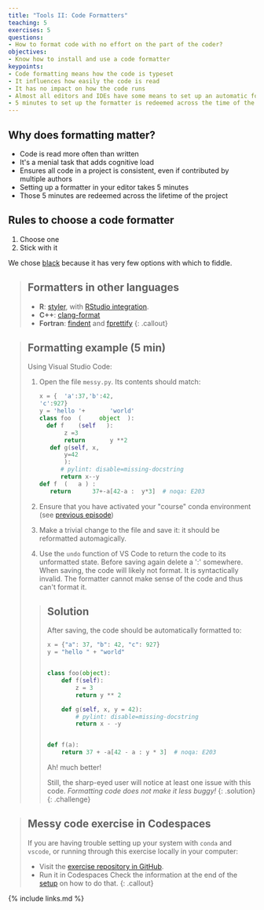 ```yaml
---
title: "Tools II: Code Formatters"
teaching: 5
exercises: 5
questions:
- How to format code with no effort on the part of the coder?
objectives:
- Know how to install and use a code formatter
keypoints:
- Code formatting means how the code is typeset
- It influences how easily the code is read
- It has no impact on how the code runs
- Almost all editors and IDEs have some means to set up an automatic formatter
- 5 minutes to set up the formatter is redeemed across the time of the project i.e. the cost is close to nothing
---
```


## Why does formatting matter?

* Code is read more often than written
* It's a menial task that adds cognitive load
* Ensures all code in a project is consistent, even if contributed by multiple
  authors
* Setting up a formatter in your editor takes 5 minutes
* Those 5 minutes are redeemed across the lifetime of the project

## Rules to choose a code formatter

1. Choose one
1. Stick with it

We chose [black](https://pypi.org/project/black/) because it has very few
options with which to fiddle.

> ## Formatters in other languages
> - **R**: [styler](https://styler.r-lib.org/), with [RStudio integration](https://styler.r-lib.org/reference/styler_addins.html).
> - **C++**: [clang-format](https://clang.llvm.org/docs/ClangFormat.html)
> - **Fortran**: [findent](https://github.com/gnikit/findent-pypi) and [fprettify](https://github.com/pseewald/fprettify)
{: .callout}

>## Formatting example (5 min)
>
> Using Visual Studio Code:
>
> 1. Open the file `messy.py`. Its contents should match:
>
>    ```python
>    x = {  'a':37,'b':42,
>    'c':927}
>    y = 'hello '+       'world'
>    class foo  (     object  ):
>      def f    (self   ):
>           z =3
>           return       y **2
>       def g(self, x,
>           y=42
>           ):
>          # pylint: disable=missing-docstring
>          return x--y
>    def f  (   a ) :
>       return      37+-a[42-a :  y*3]  # noqa: E203
>    ```
>
> 1. Ensure that you have activated your "course" conda environment (see
>    [previous episode])
> 1. Make a trivial change to the file and save it: it should be reformatted
>    automagically.
> 1. Use the `undo` function of VS Code to return the code to its unformatted
>    state. Before saving again delete a ':' somewhere. When saving, the code
>    will likely not format. It is syntactically invalid. The formatter cannot
>    make sense of the code and thus can't format it.
>
> >## Solution
> >
> > After saving, the code should be automatically formatted to:
> >
> > ```python
> > x = {"a": 37, "b": 42, "c": 927}
> > y = "hello " + "world"
> >
> >
> > class foo(object):
> >     def f(self):
> >         z = 3
> >         return y ** 2
> >
> >     def g(self, x, y = 42):
> >         # pylint: disable=missing-docstring
> >         return x - -y
> >
> >
> > def f(a):
> >     return 37 + -a[42 - a : y * 3]  # noqa: E203
> >
> > ```
> >
> > Ah! much better!
> >
> > Still, the sharp-eyed user will notice at least one issue with this code.
> > *Formatting code does not make it less buggy!*
> {: .solution}
{: .challenge}

> ## Messy code exercise in Codespaces
> If you are having trouble setting up your system with `conda` and `vscode`, or running
> through this exercise locally in your computer:
> - Visit the [exercise repository in GitHub](https://github.com/ImperialCollegeLondon/grad_school_sw_engineering_messy_code).
> - Run it in Codespaces
> Check the information at the end of the [setup](../setup) on how to do that.
{: .callout}

[previous episode]: http://localhost:4000/l1-01-tools-I/index.html#selecting-an-environment-in-visual-studio-code

{% include links.md %}
